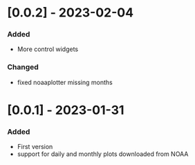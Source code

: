 # [0.0.2] - 2023-02-04
### Added
- More control widgets
### Changed
- fixed noaaplotter missing months
# [0.0.1] - 2023-01-31
### Added
- First version
- support for daily and monthly plots downloaded from NOAA

